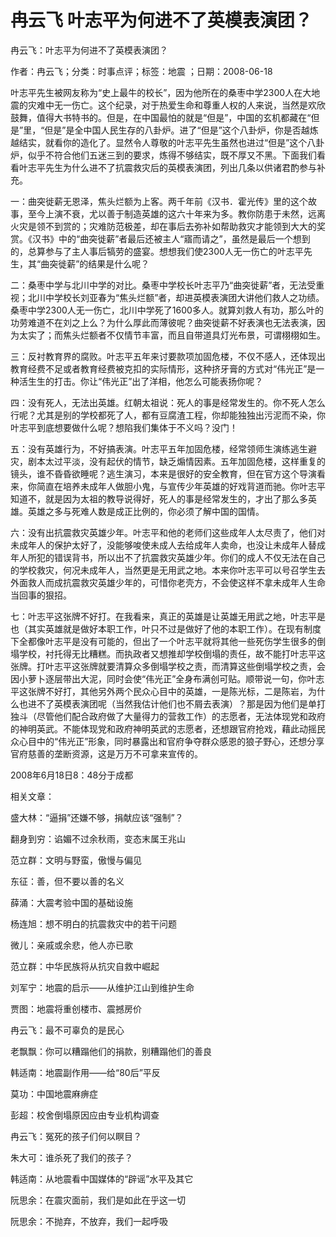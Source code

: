 # 冉云飞  叶志平为何进不了英模表演团？    
    
冉云飞：叶志平为何进不了英模表演团？    
作者：冉云飞；分类：时事点评；标签：地震 ；日期：2008-06-18    
叶志平先生被网友称为“史上最牛的校长”，因为他所在的桑枣中学2300人在大地震的灾难中无一伤亡。这个纪录，对于热爱生命和尊重人权的人来说，当然是欢欣鼓舞，值得大书特书的。但是，在中国最怕的就是“但是”，中国的玄机都藏在“但是”里，“但是”是全中国人民生存的八卦炉。进了“但是”这个八卦炉，你是否越炼越结实，就看你的造化了。显然令人尊敬的叶志平先生虽然也进过“但是”这个八卦炉，似乎不符合他们五迷三到的要求，炼得不够结实，既不厚又不黑。下面我们看看叶志平先生为什么进不了抗震救灾后的英模表演团，列出几条以供诸君酌参与补充。    
一：曲突徙薪无恩泽，焦头烂额为上客。两千年前《汉书．霍光传》里的这个故事，至今上演不衰，尤以善于制造英雄的这六十年来为多。教你防患于未然，远离火灾是领不到赏的；灾难防范极差，却在事后去弥补如帮助救灾才能领到大大的奖赏。《汉书》中的“曲突徙薪”者最后还被主人“寤而请之”，虽然是最后一个想到的，总算参与了主人事后犒劳的盛宴。想想我们使2300人无一伤亡的叶志平先生，其“曲突徙薪”的结果是什么呢？    
二：桑枣中学与北川中学的对比。桑枣中学校长叶志平乃“曲突徙薪”者，无法受重视；北川中学校长刘亚春为“焦头烂额”者，却进英模表演团大讲他们救人之功绩。桑枣中学2300人无一伤亡，北川中学死了1600多人。就算刘救人有功，那么叶的功劳难道不在刘之上么？为什么厚此而薄彼呢？曲突徙薪不好表演也无法表演，因为太实了；而焦头烂额者不仅情节丰富，而且自带道具灯光布景，可谓栩栩如生。    
三：反衬教育界的腐败。叶志平五年来讨要款项加固危楼，不仅不感人，还体现出教育经费不足或者教育经费被克扣的实际情形，这种挤牙膏的方式对“伟光正”是一种活生生的打击。你让“伟光正”出了洋相，他怎么可能表扬你呢？    
四：没有死人，无法出英雄。红朝太祖说：死人的事是经常发生的。你不死人怎么行呢？尤其是别的学校都死了人，都有豆腐渣工程，你却能独独出污泥而不染，你叶志平到底想要做什么呢？想陷我们集体于不义吗？没门！    
五：没有英雄行为，不好搞表演。叶志平五年加固危楼，经常领师生演练逃生避灾，剧本太过平淡，没有起伏的情节，缺乏煽情因素。五年加固危楼，这样重复的镜头，谁不昏昏欲睡呢？逃生演习，本来是很好的安全教育，但在官方这个导演看来，你简直在培养未成年人做胆小鬼，与宣传少年英雄的好戏背道而驰。你叶志平知道不，就是因为太祖的教导说得好，死人的事是经常发生的，才出了那么多英雄。英雄之多与死难人数是成正比例的，你必须了解中国的国情。    
六：没有出抗震救灾英雄少年。叶志平和他的老师们这些成年人太尽责了，他们对未成年人的保护太好了，没能够唆使未成人去给成年人卖命，也没让未成年人替成年人所犯的错误背书，所以出不了抗震救灾英雄少年。你们的成人不仅无法在自己的学校救灾，何况未成年人，当然更是无用武之地。本来你叶志平可以号召学生去外面救人而成抗震救灾英雄少年的，可惜你老壳方，不会使这样不拿未成年人生命当回事的狠招。    
七：叶志平这张牌不好打。在我看来，真正的英雄是让英雄无用武之地，叶志平是也（其实英雄就是做好本职工作，叶只不过是做好了他的本职工作）。在现有制度下全都像叶志平是没有可能的，但出了一个叶志平就将其他一些死伤学生很多的倒塌学校，衬托得无比糟糕。而执政者又想推却学校倒塌的责任，故不能打叶志平这张牌。打叶志平这张牌就要清算众多倒塌学校之责，而清算这些倒塌学校之责，会因小萝卜逐层带出大泥，同时会使“伟光正”全身布满创可贴。顺带说一句，你叶志平这张牌不好打，其他另外两个民众心目中的英雄，一是陈光标，二是陈岩，为什么也进不了英模表演团呢（当然我估计他们也不屑去表演）？那是因为他们是单打独斗（尽管他们配合政府做了大量得力的营救工作）的志愿者，无法体现党和政府的神明英武。不能体现党和政府神明英武的志愿者，还想跟官府抢戏，藉此动摇民众心目中的“伟光正”形象，同时暴露出和官府争夺群众感恩的狼子野心，还想分享官府慈善的垄断资源，这是万万不可拿来宣传的。    
2008年6月18日8：48分于成都    
    
相关文章：    
盛大林：“逼捐”还嫌不够，捐献应该“强制”？    
翻身到穷：谄媚不过余秋雨，变态末属王兆山    
范立群：文明与野蛮，傲慢与偏见    
东征：善，但不要以善的名义    
薛涌：大震考验中国的基础设施    
杨连旭：想不明白的抗震救灾中的若干问题    
微儿：亲戚或余悲，他人亦已歌    
范立群：中华民族将从抗灾自救中崛起    
刘军宁：地震的启示——从维护江山到维护生命    
贾图：地震将重创楼市、震撼房价    
冉云飞：最不可辜负的是民心    
老飘飘：你可以糟蹋他们的捐款，别糟蹋他们的善良    
韩适南：地震副作用——给“80后”平反    
莫功：中国地震麻痹症    
彭超：校舍倒塌原因应由专业机构调查    
冉云飞：冤死的孩子们何以瞑目？    
朱大可：谁杀死了我们的孩子？    
韩适南：从地震看中国媒体的“辟谣”水平及其它    
阮思余：在震灾面前，我们是如此在乎这一切    
阮思余：不抛弃，不放弃，我们一起呼吸